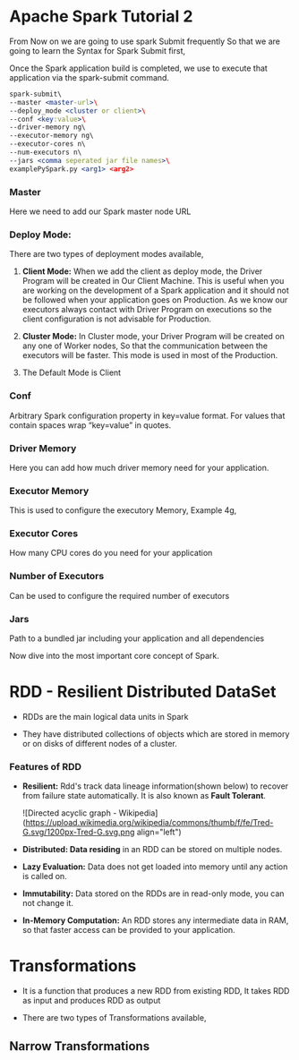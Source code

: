 # Apache Spark Tutorial 2

From Now on we are going to use spark Submit frequently So that we are going to learn the Syntax for Spark Submit first,

Once the Spark application build is completed, we use to execute that application via the spark-submit command.

```apache
spark-submit\
--master <master-url>\
--deploy_mode <cluster or client>\
--conf <key:value>\
--driver-memory ng\
--executor-memory ng\
--executor-cores n\
--num-executors n\
--jars <comma seperated jar file names>\
examplePySpark.py <arg1> <arg2>
```

### Master

Here we need to add our Spark master node URL

### Deploy Mode:

There are two types of deployment modes available,

1.  **Client Mode:** When we add the client as deploy mode, the Driver Program will be created in Our Client Machine. This is useful when you are working on the development of a Spark application and it should not be followed when your application goes on Production. As we know our executors always contact with Driver Program on executions so the client configuration is not advisable for Production.
    
2.  **Cluster Mode:** In Cluster mode, your Driver Program will be created on any one of Worker nodes, So that the communication between the executors will be faster. This mode is used in most of the Production.
    
3.  The Default Mode is Client
    

### Conf

Arbitrary Spark configuration property in key=value format. For values that contain spaces wrap “key=value” in quotes.

### Driver Memory

Here you can add how much driver memory need for your application.

### Executor Memory

This is used to configure the executory Memory, Example 4g,

### Executor Cores

How many CPU cores do you need for your application

### Number of Executors

Can be used to configure the required number of executors

### Jars

Path to a bundled jar including your application and all dependencies

Now dive into the most important core concept of Spark.

# RDD - Resilient Distributed DataSet

*   RDDs are the main logical data units in Spark
    
*   They have distributed collections of objects which are stored in memory or on disks of different nodes of a cluster.
    

### Features of RDD

*   **Resilient:** Rdd's track data lineage information(shown below) to recover from failure state automatically. It is also known as **Fault Tolerant**.
    
    ![Directed acyclic graph - Wikipedia](https://upload.wikimedia.org/wikipedia/commons/thumb/f/fe/Tred-G.svg/1200px-Tred-G.svg.png align="left")
    
*   **Distributed: Data residing** in an RDD can be stored on multiple nodes.
    
*   **Lazy Evaluation:** Data does not get loaded into memory until any action is called on.
    
*   **Immutability:** Data stored on the RDDs are in read-only mode, you can not change it.
    
*   **In-Memory Computation:** An RDD stores any intermediate data in RAM, so that faster access can be provided to your application.
    

# Transformations

*   It is a function that produces a new RDD from existing RDD, It takes RDD as input and produces RDD as output
    
*   There are two types of Transformations available,
    

## Narrow Transformations